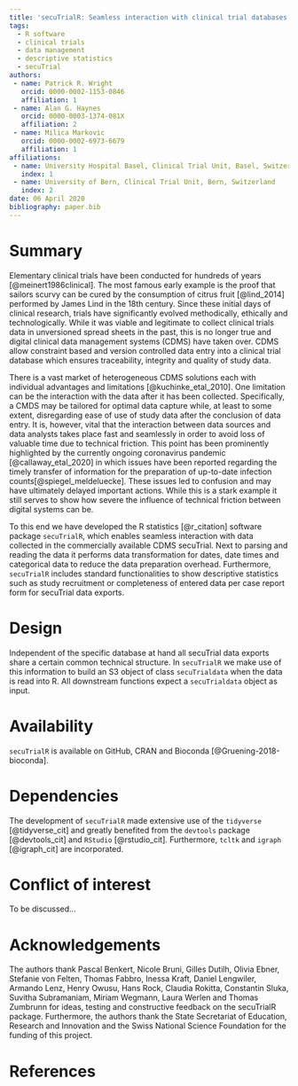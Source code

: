 ```yaml
---
title: 'secuTrialR: Seamless interaction with clinical trial databases in R'
tags:
  - R software
  - clinical trials
  - data management
  - descriptive statistics
  - secuTrial
authors:
 - name: Patrick R. Wright
   orcid: 0000-0002-1153-0846 
   affiliation: 1
 - name: Alan G. Haynes
   orcid: 0000-0003-1374-081X
   affiliation: 2
 - name: Milica Markovic
   orcid: 0000-0002-6973-6679
   affiliation: 1
affiliations:
 - name: University Hospital Basel, Clinical Trial Unit, Basel, Switzerland
   index: 1
 - name: University of Bern, Clinical Trial Unit, Bern, Switzerland
   index: 2
date: 06 April 2020
bibliography: paper.bib
---
```


# Summary

Elementary clinical trials have been conducted for hundreds of years [@meinert1986clinical]. The most famous early example
is the proof that sailors scurvy can be cured by the consumption of citrus fruit [@lind_2014] performed by James Lind
in the 18th century. Since these initial days of clinical research, trials have significantly evolved methodically, ethically
and technologically. While it was viable and legitimate to collect clinical trials data in unversioned
spread sheets in the past, this is no longer true and digital clinical data management systems (CDMS) have taken over.
CDMS allow constraint based and version controlled data entry into a clinical trial database which ensures traceability, 
integrity and quality of study data.  

There is a vast market of heterogeneous CDMS solutions each with individual advantages and limitations [@kuchinke_etal_2010].
One limitation can be the interaction with the data after it has been collected. Specifically, a CMDS may be
tailored for optimal data capture while, at least to some extent, disregarding ease of use of study data after
the conclusion of data entry. It is, however, vital that the interaction between data sources and data analysts takes place
fast and seamlessly in order to avoid loss of valuable time due to technical friction. This point has been prominently
highlighted by the currently ongoing coronavirus pandemic [@callaway_etal_2020] in which issues have been reported
regarding the timely transfer of information for the preparation of up-to-date infection
counts[@spiegel_meldeluecke]. These issues led to confusion and may have ultimately
delayed important actions. While this is a stark example it still serves to show how severe the influence
of technical friction between digital systems can be.  

To this end we have developed the R statistics [@r_citation] software package `secuTrialR`, which enables
seamless interaction with data collected in the commercially available CDMS secuTrial.
Next to parsing and reading the data it performs data transformation for dates, date times and categorical data
to reduce the data preparation overhead. Furthermore, `secuTrialR` includes standard functionalities to
show descriptive statistics such as study recruitment or completeness of entered data per case report form
for secuTrial data exports.

# Design

Independent of the specific database at hand all secuTrial data exports share a certain common technical structure.
In `secuTrialR` we make use of this information to build an S3 object of class `secuTrialdata` when the
data is read into R. All downstream functions expect a `secuTrialdata` object as input.

# Availability

`secuTrialR` is available on GitHub, CRAN and Bioconda [@Gruening-2018-bioconda].

# Dependencies

The development of `secuTrialR` made extensive use of the `tidyverse` [@tidyverse_cit] and greatly benefited from
the `devtools` package [@devtools_cit] and `RStudio` [@rstudio_cit]. Furthermore, `tcltk` and `igraph` [@igraph_cit]
are incorporated.

# Conflict of interest

To be discussed...

# Acknowledgements

The authors thank Pascal Benkert, Nicole Bruni, Gilles Dutilh, Olivia Ebner, Stefanie von Felten, 
Thomas Fabbro, Inessa Kraft, Daniel Lengwiler, Armando Lenz, Henry Owusu, Hans Rock, Claudia Rokitta,
Constantin Sluka, Suvitha Subramaniam, Miriam Wegmann, Laura Werlen and Thomas Zumbrunn for ideas, testing and
constructive feedback on the secuTrialR package.
Furthermore, the authors thank the State Secretariat of Education, Research and Innovation and the Swiss National
Science Foundation for the funding of this project.

# References
